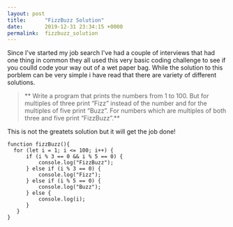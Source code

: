 ```yaml
---
layout: post
title:      "FizzBuzz Solution"
date:       2019-12-31 23:34:15 +0000
permalink:  fizzbuzz_solution
---
```



Since I've started my job search I've had a couple of interviews that had one thing in common they all used this very basic coding challenge to see if you coulld code your way out of a wet paper bag. While the solution to this porblem can be very simple i have read that there are  variety of different solutions. 



> **
> Write a program that prints the numbers from 1 to 100. But for multiples of three print “Fizz” instead of the number and for the multiples of five print “Buzz”. For numbers which are multiples of both three and five print “FizzBuzz”.**
> 

This is not the greatets solution but it will get the job done!

```
function fizzBuzz(){
  for (let i = 1; i <= 100; i++) {
      if (i % 3 == 0 && i % 5 == 0) {
          console.log("FizzBuzz");
      } else if (i % 3 == 0) {
          console.log("Fizz");
      } else if (i % 5 == 0) {
          console.log("Buzz");
      } else {
          console.log(i);
      }
   }
} 
```
